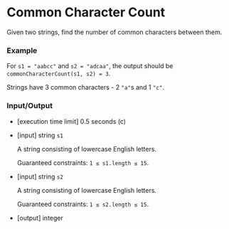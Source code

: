 # Common Character Count

Given two strings, find the number of common characters between them.

### Example

For `s1 = "aabcc"` and `s2 = "adcaa"`, the output should be
`commonCharacterCount(s1, s2) = 3`.

Strings have 3 common characters - 2 `"a"`s and 1 `"c"`.

### Input/Output

* \[execution time limit\] 0.5 seconds (c)

* \[input\] string `s1`

  A string consisting of lowercase English letters.

  Guaranteed constraints:
  `1 ≤ s1.length ≤ 15`.

* \[input\] string `s2`

  A string consisting of lowercase English letters.

  Guaranteed constraints:
  `1 ≤ s2.length ≤ 15`.

* \[output\] integer


